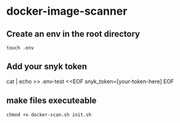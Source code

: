 # docker-image-scanner


## Create an env in the root directory
```touch .env ```

## Add your snyk token
cat | echo >> .env-test <<EOF snyk_token=[your-token-here]
EOF

## make files executeable
```chmod +x docker-scan.sh init.sh ```


